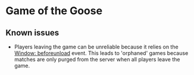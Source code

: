 # Game of the Goose

## Known issues
- Players leaving the game can be unreliable because it relies on the [Window: beforeunload](https://developer.mozilla.org/en-US/docs/Web/API/Window/beforeunload_event) event. This leads to 'orphaned' games because matches are only purged from the server when all players leave the game.

